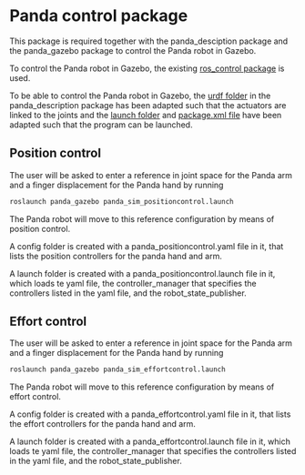 # Panda control package 
This package is required together with the panda_desciption package and the panda_gazebo package to control the Panda robot in Gazebo. 

To control the Panda robot in Gazebo, the existing [ros_control package](http://gazebosim.org/tutorials/?tut=ros_control) is used. 

To be able to control the Panda robot in Gazebo, the [urdf folder](ros_ws/src/panda_description/urdf) in the panda_description package has been adapted such that the actuators are linked to the joints and the [launch folder](ros_ws/src/panda_control/launch) and [package.xml file](ros_ws/src/panda_control/package.xml) have been adapted such that the program can be launched. 


## Position control
The user will be asked to enter a reference in joint space for the Panda arm and a finger displacement for the Panda hand by running  
```bash
roslaunch panda_gazebo panda_sim_positioncontrol.launch
```
The Panda robot will move to this reference configuration by means of position control. 

A config folder is created with a panda_positioncontrol.yaml file in it, that lists the position controllers for the panda hand and arm. 

A launch folder is created with a panda_positioncontrol.launch file in it, which loads te yaml file, the controller_manager that specifies the controllers listed in the yaml file, and the robot_state_publisher. 

## Effort control 
The user will be asked to enter a reference in joint space for the Panda arm and a finger displacement for the Panda hand by running 
```bash
roslaunch panda_gazebo panda_sim_effortcontrol.launch
```
The Panda robot will move to this reference configuration by means of effort control. 

A config folder is created with a panda_effortcontrol.yaml file in it, that lists the effort controllers for the panda hand and arm. 

A launch folder is created with a panda_effortcontrol.launch file in it, which loads te yaml file, the controller_manager that specifies the controllers listed in the yaml file, and the robot_state_publisher. 